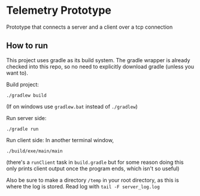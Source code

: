 # Telemetry Prototype

Prototype that connects a server and a client over a tcp connection

## How to run
This project uses gradle as its build system. The gradle wrapper is already checked into this repo, so no need to explicitly download gradle (unless you want to).

Build project:
```
./gradlew build
```
(If on windows use `gradlew.bat` instead of `./gradlew`)

Run server side:
```
./gradle run
```

Run client side:
In another terminal window,
```
./build/exe/main/main
```
(there's a `runClient` task in `build.gradle` but for some reason doing this only prints client output once the program ends, which isn't so useful)

Also be sure to make a directory `/temp` in your root directory, as this is where the log is stored. Read log with `tail -F server_log.log`
